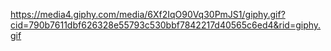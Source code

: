 https://media4.giphy.com/media/6Xf2IqO90Vq30PmJS1/giphy.gif?cid=790b7611dbf626328e55793c530bbf7842217d40565c6ed4&rid=giphy.gif
